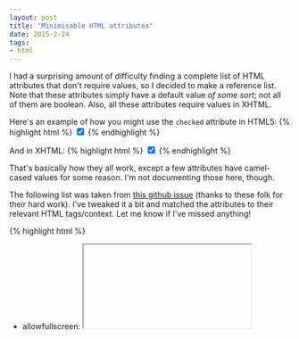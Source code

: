 ```yaml
---
layout: post
title: "Minimisable HTML attributes"
date: 2015-2-24
tags:
- html
---
```

I had a surprising amount of difficulty finding a complete list of HTML attributes that don't require values, so I decided to make a reference list. Note that these attributes simply have a default value *of some sort*; not all of them are boolean. Also, all these attributes require values in XHTML.

Here's an example of how you might  <!--break--> use the `checked` attribute in HTML5:
{% highlight html %}
<input type="checkbox" checked>
{% endhighlight %}

And in XHTML:
{% highlight html %}
<input type="checkbox" checked="checked"/>
{% endhighlight %}

That's basically how they all work, except a few attributes have camel-cased values for some reason. I'm not documenting those here, though.

The following list was taken from [this github issue](https://github.com/kangax/html-minifier/issues/63) (thanks to these folk for their hard work). I've tweaked it a bit and matched the attributes to their relevant HTML tags/context. Let me know if I've missed anything!

{% highlight html %}
- allowfullscreen: <iframe>
- async: <script>
- autofocus: <button> <input> <keygen> <select> <textarea>
- autoplay: <audio> <video>
- checked: <input type=checkbox> <input type=radio>
- compact: <dir> <dl> <menu> <ol> <ul> (DEPRECATED)
- controls: <audio> <video>
- declare: <object>
- default: <track>
- defer: <script>
- disabled: <button> <command> <fieldset> <input> <keygen> <optgroup> <option> <select> <textarea>
- draggable: global
- formnovalidate: <form>
- hidden: global
- inert: global
- ismap: <img>
- itemscope: global
- loop: <audio> <bgsound> <marquee> <video>
- multiple: <input> <select>
- muted: <audio> <video>
- noresize: <frame> <iframe>
- noshade: <hr> (DEPRECATED)
- novalidate: <form> <input>
- nowrap: <th> <td> (DEPRECATED)
- open: <details>
- readonly: <input> <textarea>
- required: <input> <select> <textarea>
- reversed: <ol>
- scoped: <style>
- seamless: <iframe>
- selected: <option>
- sortable: <table> (DRAFT)
- sorted: <th> (DRAFT)
- spellcheck: global
- translate: global
- truespeed: <marquee>
- typemustmatch: <object>
{% endhighlight %}
